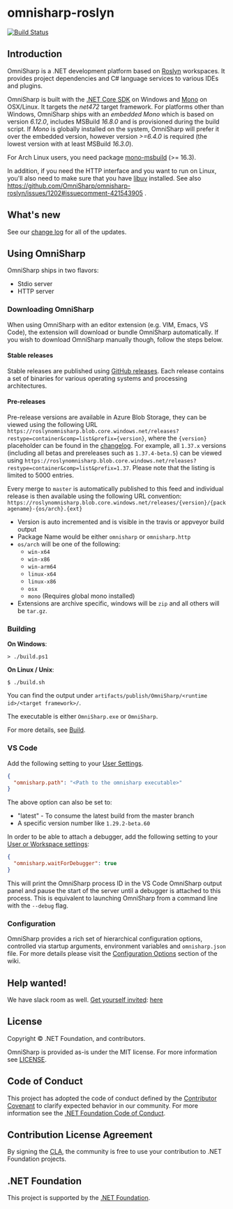 # omnisharp-roslyn

[![Build Status](https://dev.azure.com/omnisharp/Builds/_apis/build/status/OmniSharp.omnisharp-roslyn?branchName=master)](https://dev.azure.com/omnisharp/Builds/_build/latest?definitionId=2&branchName=master)

## Introduction

OmniSharp is a .NET development platform based on [Roslyn](https://github.com/dotnet/roslyn) workspaces. It provides project dependencies and C# language services to various IDEs and plugins.

OmniSharp is built with the [.NET Core SDK](https://dot.net/) on Windows and [Mono](http://www.mono-project.com/) on OSX/Linux. It targets the _net472_ target framework. For platforms other than Windows, OmniSharp ships with an _embedded Mono_ which is based on version _6.12.0_, includes MSBuild _16.8.0_ and is provisioned during the build script. If _Mono_ is globally installed on the system, OmniSharp will prefer it over the embedded version, however version _>=6.4.0_ is required (the lowest version with at least MSBuild _16.3.0_).

For Arch Linux users, you need package [mono-msbuild](https://www.archlinux.org/packages/community/x86_64/mono-msbuild/) (>= 16.3).

In addition, if you need the HTTP interface and you want to run on Linux, you'll also need to make sure that you have [libuv](http://libuv.org) installed. See also https://github.com/OmniSharp/omnisharp-roslyn/issues/1202#issuecomment-421543905 .

## What's new

See our [change log](https://github.com/OmniSharp/omnisharp-roslyn/blob/master/CHANGELOG.md) for all of the updates.

## Using OmniSharp

OmniSharp ships in two flavors:

-   Stdio server
-   HTTP server

### Downloading OmniSharp

When using OmniSharp with an editor extension (e.g. VIM, Emacs, VS Code), the extension will download or bundle OmniSharp automatically. If you wish to download OmniSharp manually though, follow the steps below.

#### Stable releases

Stable releases are published using [GitHub releases](https://github.com/OmniSharp/omnisharp-roslyn/releases). Each release contains a set of binaries for various operating systems and processing architectures.

#### Pre-releases

Pre-release versions are available in Azure Blob Storage, they can be viewed using the following URL `https://roslynomnisharp.blob.core.windows.net/releases?restype=container&comp=list&prefix={version}`, where the `{version}` placeholder can be found in the [changelog](https://github.com/OmniSharp/omnisharp-roslyn/blob/master/CHANGELOG.md). For example, all `1.37.x` versions (including all betas and prereleases such as `1.37.4-beta.5`) can be viewed using `https://roslynomnisharp.blob.core.windows.net/releases?restype=container&comp=list&prefix=1.37`. Please note that the listing is limited to 5000 entries.

Every merge to `master` is automatically published to this feed and individual release is then available using the following URL convention:
`https://roslynomnisharp.blob.core.windows.net/releases/{version}/{packagename}-{os/arch}.{ext}`

-   Version is auto incremented and is visible in the travis or appveyor build output
-   Package Name would be either `omnisharp` or `omnisharp.http`
-   `os/arch` will be one of the following:
    -   `win-x64`
    -   `win-x86`
    -   `win-arm64`
    -   `linux-x64`
    -   `linux-x86`
    -   `osx`
    -   `mono` (Requires global mono installed)
-   Extensions are archive specific, windows will be `zip` and all others will be `tar.gz`.

### Building

**On Windows**:

```
> ./build.ps1
```

**On Linux / Unix**:

```
$ ./build.sh
```

You can find the output under `artifacts/publish/OmniSharp/<runtime id>/<target framework>/`.

The executable is either `OmniSharp.exe` or `OmniSharp`.

For more details, see [Build](https://github.com/OmniSharp/omnisharp-roslyn/blob/master/BUILD.md).

### VS Code

Add the following setting to your [User Settings](https://code.visualstudio.com/Docs/customization/userandworkspace).

```JSON
{
  "omnisharp.path": "<Path to the omnisharp executable>"
}
```

The above option can also be set to:

-   "latest" - To consume the latest build from the master branch
-   A specific version number like `1.29.2-beta.60`

In order to be able to attach a debugger, add the following setting to your [User or Workspace settings](https://code.visualstudio.com/Docs/customization/userandworkspace):

```JSON
{
  "omnisharp.waitForDebugger": true
}
```

This will print the OmniSharp process ID in the VS Code OmniSharp output panel and pause the start of the server until a debugger is attached to this process. This is equivalent to launching OmniSharp from a command line with the `--debug` flag.

### Configuration

OmniSharp provides a rich set of hierarchical configuration options, controlled via startup arguments, environment variables and `omnisharp.json` file. For more details please visit the [Configuration Options](https://github.com/OmniSharp/omnisharp-roslyn/wiki/Configuration-Options) section of the wiki.

## Help wanted!

We have slack room as well. [Get yourself invited](https://omnisharp.herokuapp.com/): [here](https://omnisharp.herokuapp.com/)

## License

Copyright © .NET Foundation, and contributors.

OmniSharp is provided as-is under the MIT license. For more information see [LICENSE](https://github.com/OmniSharp/omnisharp-roslyn/blob/master/license.md).

## Code of Conduct

This project has adopted the code of conduct defined by the [Contributor Covenant](http://contributor-covenant.org/)
to clarify expected behavior in our community.
For more information see the [.NET Foundation Code of Conduct](http://www.dotnetfoundation.org/code-of-conduct).

## Contribution License Agreement

By signing the [CLA](https://cla.dotnetfoundation.org/OmniSharp/omnisharp-roslyn), the community is free to use your contribution to .NET Foundation projects.

## .NET Foundation

This project is supported by the [.NET Foundation](http://www.dotnetfoundation.org).
